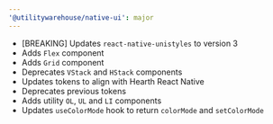 ```yaml
---
'@utilitywarehouse/native-ui': major
---
```


- [BREAKING] Updates `react-native-unistyles` to version 3
- Adds `Flex` component
- Adds `Grid` component
- Deprecates `VStack` and `HStack` components
- Updates tokens to align with Hearth React Native
- Deprecates previous tokens
- Adds utility `OL`, `UL` and `LI` components
- Updates `useColorMode` hook to return `colorMode` and `setColorMode`
